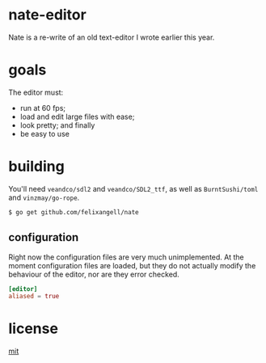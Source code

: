 # nate-editor
Nate is a re-write of an old text-editor I wrote earlier this year.

# goals
The editor must:

* run at 60 fps;
* load and edit large files with ease;
* look pretty; and finally
* be easy to use 

# building
You'll need `veandco/sdl2` and `veandco/SDL2_ttf`, as well as `BurntSushi/toml` and `vinzmay/go-rope`.

```bash
$ go get github.com/felixangell/nate
```

## configuration
Right now the configuration files are very much unimplemented. At the moment 
configuration files are loaded, but they do not actually modify the behaviour
of the editor, nor are they error checked.

```toml
[editor]
aliased = true
```

# license
[mit](/LICENSE)
